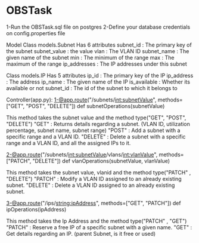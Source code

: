 # OBSTask

1-Run the OBSTask.sql file on postgres
2-Define your database credentials on config.properties file

Model
  Class models.Subnet
  Has 6 attributes
    subnet_id : The primary key of the subnet
    subnet_value : the value
    vlan : The VLAN ID
    subnet_name : The given name of the subnet
    min : The minimum of the range
    max : The maximum of the range
    ip_addresses : The IP addresses under this subnet

  Class models.IP
    Has 5 attributes
    ip_id : The primary key of the IP
    ip_address : The address
    ip_name : The given name of the IP
    is_available : Whether its available or not
    subnet_id : The id of the subnet to which it belongs to

Controller(app.py):
1-@app.route("/subnets/<int:subnetValue>", methods=["GET", "POST", "DELETE"])
  def subnetOperations(subnetValue)
  
  This method takes the subnet value and the method type("GET", "POST", "DELETE") 
  "GET" : Returns details regarding a subnet. (VLAN ID, utilization percentage, subnet name, subnet range)
  "POST" : Add a subnet with a specific range and a VLAN ID.
  "DELETE" : Delete a subnet with a specific range and a VLAN ID, and all the assigned IPs to it.

2-@app.route("/subnets/<int:subnetValue>/vlans/<int:vlanValue>", methods=["PATCH", "DELETE"])
  def vlanOperations(subnetValue, vlanValue)
  
  This method takes the subnet value, vlanid and the method type("PATCH" , "DELETE") 
  "PATCH" : Modify a VLAN ID assigned to an already existing subnet.
  "DELETE" : Delete a VLAN ID assigned to an already existing subnet.
  
3-@app.route("/ips/<string:ipAddress>", methods=["GET", "PATCH"])
  def ipOperations(ipAddress)
  
  This method takes the Ip Address and the method type("PATCH" , "GET") 
  "PATCH" : Reserve a free IP of a specific subnet with a given name.
  "GET" : Get details regarding an IP. (parent Subnet, is it free or used)

  

  
  
  
  
  
  
  


